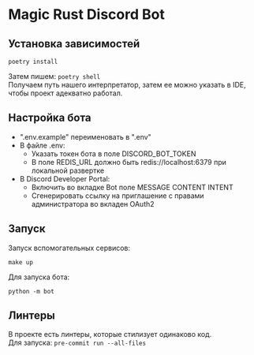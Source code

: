 # Magic Rust Discord Bot

## Установка зависимостей
```shell
poetry install
```
Затем пишем: `poetry shell`  
Получаем путь нашего интерпретатор, затем ее можно указать в 
IDE, чтобы проект адекватно работал.

## Настройка бота
- ".env.example" переименовать в ".env"
- В файле .env:
    - Указать токен бота в поле DISCORD_BOT_TOKEN
    - В поле REDIS_URL должно быть redis://localhost:6379 при локальной развертке
- В Discord Developer Portal:
    - Включить во вкладке Bot поле MESSAGE CONTENT INTENT
    - Сгенерировать ссылку на приглашение с правами администратора во вкладен OAuth2

## Запуск
Запуск вспомогательных сервисов:
```shell
make up
```

Для запуска бота:
```shell
python -m bot
```

## Линтеры
В проекте есть линтеры, которые стилизует одинаково код.  
Для запуска: `pre-commit run --all-files`
